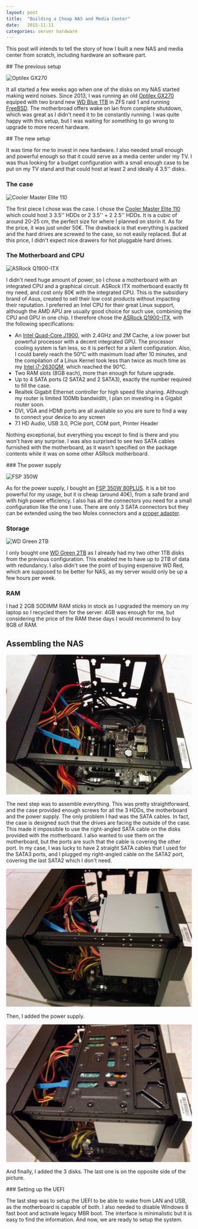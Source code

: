 ```yaml
---
layout: post
title:  "Building a Cheap NAS and Media Center"
date:   2015-11-11
categories: server hardware
---
```


This post will intends to tell the story of how I built a new NAS and media center from scratch, including hardware an software part.

## The previous setup

![Optilex GX270](http://ecx.images-amazon.com/images/I/41CK1kOQBbL.jpg)

It all started a few weeks ago when one of the disks on my NAS started making weird noises. Since 2013, I was running an old [Optilex GX270](http://www.amazon.co.uk/Dell-Optiplex-GX270-Professional-pre-installed/dp/B001UU3UMO) equiped with two brand new [WD Blue 1TB](http://www.amazon.com/Blue-Desktop-Hard-Disk-Drive/dp/B0088PUEPK/ref=sr_1_1?ie=UTF8&qid=1447200731&sr=8-1&keywords=western+digital+blue) in ZFS raid 1 and running [FreeBSD](https://www.freebsd.org). The motherbroad offers wake on lan from complete shutdown, which was great as I didn't need it to be constantly running. I was quite happy with this setup, but I was waiting for something to go wrong to upgrade to more recent hardware.

## The new setup

It was time for me to invest in new hardware. I also needed small enough and powerful enough so that it could serve as a media center under my TV. I was thus looking for a budget configuration with a small enough case to be put on my TV stand and that could host at least 2 and ideally 4 3.5'' disks. 

### The case

![Cooler Master Elite 110](http://assets.coolermaster.com/global/uploadfile/fileproduct_list/P1310080001d512/PRDPIC/290_10_df8f1c7669ef8521288b5bbeeb58be77_1381951732.jpg)

The first piece I chose was the case. I chose the [Cooler Master Elite 110](http://www.coolermaster.com/case/mini-itx-elite-series/elite110/) which could host 3 3.5'' HDDs or 2 3.5'' + 2 2.5'' HDDs. It is a cubic of around 20-25 cm, the perfect size for where I planned on storin it. As for the price, it was just under 50€. The drawback is that everything is packed and the hard drives are screwed to the case, so not easily replaced. But at this price, I didn't expect nice drawers for hot pluggable hard drives.

### The Motherboard and CPU

![ASRock Q1900-ITX](http://resources.mini-box.com/online/MBD-ASRock-Q1900-ITX/moreimages/MBD-ASRock-Q1900-ITX-b1.jpg)

I didn't need huge amount of power, so I chose a motherboard with an integrated CPU and a graphical circuit. ASRock ITX motherboard exactly fit my need, and cost only 80€ with the integrated CPU. This is the subsidiary brand of Asus, created to sell their low cost products without impacting their reputation. I preferred an Intel CPU for their great Linux support, although the AMD APU are usually good choice for such use, combining the CPU and GPU in one chip. I therefore chose the [ASRock Q1900-ITX](http://www.asrock.com/mb/Intel/Q1900-ITX/), with the following specifications:

  * An [Intel Quad-Core J1900](http://ark.intel.com/products/78867/Intel-Celeron-Processor-J1900-2M-Cache-up-to-2_42-GHz), with 2.4GHz and 2M Cache, a low power but powerful processor with a decent integrated GPU. The processor cooling system is fan less, so it is perfect for a silent configuration. Also, I could barely reach the 50°C with maximum load after 10 minutes, and the compilation of a Linux Kernel took less than twice as much time as my [Intel i7-2630QM](http://ark.intel.com/products/52219/Intel-Core-i7-2630QM-Processor-6M-Cache-up-to-2_90-GHz), which reached the 90°C.
  * Two RAM slots (8GB each), more than enough for future upgrade.
  * Up to 4 SATA ports (2 SATA2 and 2 SATA3), exactly the number required to fill the case.
  * Realtek Gigabit Ethernet controller for high speed file sharing. Although my router is limited 100Mb bandwidth, I plan on investing in a Gigabit router soon.
  * DVI, VGA and HDMI ports are all available so you are sure to find a way to connect your device to any screen
  * 7.1 HD Audio, USB 3.0, PCIe port, COM port, Printer Header

Nothing exceptional, but everything you except to find is there and you won't have any surprise. I was also surprised to see two SATA cables furnished with the motherboard, as it wasn't specified on the package contents while it was on some other ASRock motherboard.

### The power supply

![FSP 350W](http://www.fsp-group.com.tw/upload/2013/06/11/1370945109.jpg)

As for the power supply, I bought an [FSP 350W 80PLUS](http://www.fsp-group.com.tw/index.php?do=proinfo&id=144). It is a bit too powerful for my usage, but it is cheap (around 40€), from a safe brand and with high power efficiency. I also has all the connectors you need for a small configuration like the one I use. There are only 3 SATA connectors but they can be extended using the two Molex connectors and a [proper adapter](http://www.amazon.com/StarTech-com-12-Inch-Power-Cable-Adapter/dp/B0002GRUV4/ref=sr_1_4?ie=UTF8&qid=1447262448&sr=8-4&keywords=molex+to+sata).

### Storage

![WD Green 2TB](http://www.wdc.com/global/images/products/models/img5/300/wdfDesktop_Green_SATA64_6GBS.jpg)

I only bought one [WD Green 2TB](http://www.amazon.com/Green-2TB-Desktop-Hard-Drive/dp/B008YAHW6I/ref=sr_1_1?ie=UTF8&qid=1447262513&sr=8-1&keywords=wd+green+2tb) as I already had my two other 1TB disks from the previous configuration. This enabled me to have up to 2TB of data with redundancy. I also didn't see the point of buying expensive WD Red, which are supposed to be better for NAS, as my server would only be up a few hours per week.

### RAM

I had 2 2GB SODIMM RAM sticks in stock as I upgraded the memory on my laptop so I recycled them for the server. 4GB was enough for me, but considering the price of the RAM these days I would recommend to buy 8GB of RAM.

## Assembling the NAS

![NAS Inside](/assets/nas_inside.jpg)

The next step was to assemble everything. This was pretty straightforward, and the case provided enough screws for all the 3 HDDs, the motherboard and the power supply. The only problem I had was the SATA cables. In fact, the case is designed such that the drives are facing the outside of the case. This made it impossible to use the right-angled SATA cable on the disks provided with the motherboard. I also wanted to use them on the motherboard, but the ports are such that the cable is covering the other port. In my case, I was lucky to have 2 straight SATA cables that I used for the SATA3 ports, and I plugged my right-angled cable on the SATA2 port, covering the last SATA2 which I don't need.

![NAS Inside](/assets/nas_with_power_supply.jpg)

Then, I added the power supply.

![NAS Inside](/assets/nas_with_HDD.jpg)

And finally, I added the 3 disks. The last one is on the opposite side of the picture.

### Setting up the UEFI

The last step was to setup the UEFI to be able to wake from LAN and USB, as the motherboard is capable of both. I also needed to disable Windows 8 fast boot and activate legacy MBR boot. The interface is minimalistic but it is easy to find the information. And now, we are ready to setup the system.
